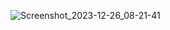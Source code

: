 ![Screenshot_2023-12-26_08-21-41](https://github.com/arifnrrmdn/PBO-Pertemuan10/assets/91766087/396f3864-7c08-42b6-b3cd-b6cae958646f)
